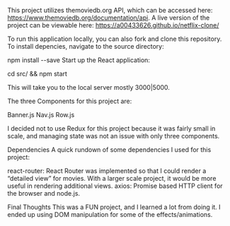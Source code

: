 This project utilizes themoviedb.org API, which can be accessed here: https://www.themoviedb.org/documentation/api.
A live version of the project can be viewable here: https://a00433626.github.io/netflix-clone/



To run this application locally, you can also fork and clone this repository.
To install depencies, navigate to the source directory:

npm install --save
Start up the React application:

cd src/ && npm start 

This will take you to the local server mostly 3000|5000.


The three Components for this project are:

Banner.js
Nav.js
Row.js

I decided not to use Redux for this project because it was fairly small in scale, and managing state was not an issue with only three components.

Dependencies
A quick rundown of some dependencies I used for this project:

react-router: React Router was implemented so that I could render a “detailed view” for movies. With a larger scale project, it would be more useful in rendering additional views.
axios: Promise based HTTP client for the browser and node.js.


Final Thoughts
This was a FUN project, and I learned a lot from doing it. I ended up using DOM manipulation for some of the effects/animations.
